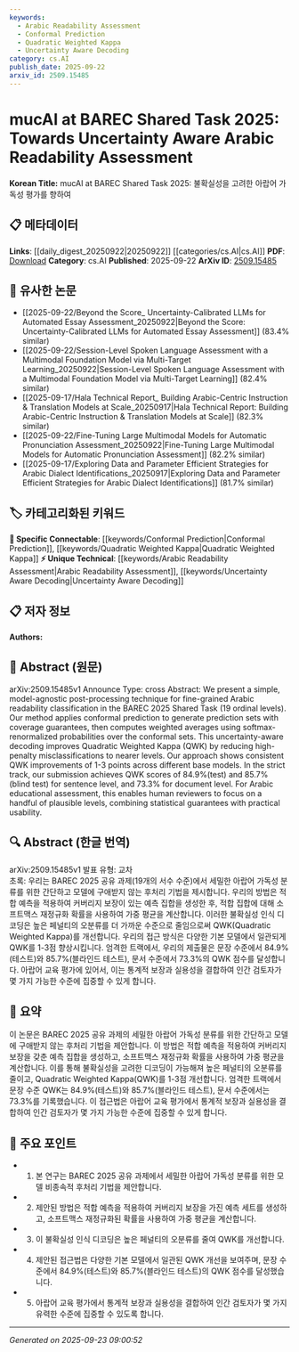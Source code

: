 ```yaml
---
keywords:
  - Arabic Readability Assessment
  - Conformal Prediction
  - Quadratic Weighted Kappa
  - Uncertainty Aware Decoding
category: cs.AI
publish_date: 2025-09-22
arxiv_id: 2509.15485
---
```


<!-- KEYWORD_LINKING_METADATA:
{
  "processed_timestamp": "2025-09-23T09:00:52.630861",
  "vocabulary_version": "1.0",
  "selected_keywords": [
    "Arabic Readability Assessment",
    "Conformal Prediction",
    "Quadratic Weighted Kappa",
    "Uncertainty Aware Decoding"
  ],
  "rejected_keywords": [],
  "similarity_scores": {
    "Arabic Readability Assessment": 0.78,
    "Conformal Prediction": 0.82,
    "Quadratic Weighted Kappa": 0.8,
    "Uncertainty Aware Decoding": 0.77
  },
  "extraction_method": "AI_prompt_based",
  "budget_applied": true,
  "candidates_json": {
    "candidates": [
      {
        "surface": "Arabic Readability Assessment",
        "canonical": "Arabic Readability Assessment",
        "aliases": [
          "Arabic Readability Classification"
        ],
        "category": "unique_technical",
        "rationale": "This is a specific task relevant to the paper's focus on Arabic text, providing a unique link to educational assessment.",
        "novelty_score": 0.75,
        "connectivity_score": 0.65,
        "specificity_score": 0.85,
        "link_intent_score": 0.78
      },
      {
        "surface": "Conformal Prediction",
        "canonical": "Conformal Prediction",
        "aliases": [],
        "category": "specific_connectable",
        "rationale": "Conformal prediction is a specific technique that enhances the model's uncertainty estimation, linking to statistical methods.",
        "novelty_score": 0.68,
        "connectivity_score": 0.72,
        "specificity_score": 0.8,
        "link_intent_score": 0.82
      },
      {
        "surface": "Quadratic Weighted Kappa",
        "canonical": "Quadratic Weighted Kappa",
        "aliases": [
          "QWK"
        ],
        "category": "specific_connectable",
        "rationale": "QWK is a statistical measure used to evaluate the model's performance, crucial for linking to evaluation metrics.",
        "novelty_score": 0.6,
        "connectivity_score": 0.78,
        "specificity_score": 0.82,
        "link_intent_score": 0.8
      },
      {
        "surface": "Uncertainty Aware Decoding",
        "canonical": "Uncertainty Aware Decoding",
        "aliases": [],
        "category": "unique_technical",
        "rationale": "This technique is central to the paper's contribution, offering a novel approach to improve model predictions.",
        "novelty_score": 0.7,
        "connectivity_score": 0.6,
        "specificity_score": 0.88,
        "link_intent_score": 0.77
      }
    ],
    "ban_list_suggestions": [
      "Shared Task",
      "Model-Agnostic",
      "Base Models"
    ]
  },
  "decisions": [
    {
      "candidate_surface": "Arabic Readability Assessment",
      "resolved_canonical": "Arabic Readability Assessment",
      "decision": "linked",
      "scores": {
        "novelty": 0.75,
        "connectivity": 0.65,
        "specificity": 0.85,
        "link_intent": 0.78
      }
    },
    {
      "candidate_surface": "Conformal Prediction",
      "resolved_canonical": "Conformal Prediction",
      "decision": "linked",
      "scores": {
        "novelty": 0.68,
        "connectivity": 0.72,
        "specificity": 0.8,
        "link_intent": 0.82
      }
    },
    {
      "candidate_surface": "Quadratic Weighted Kappa",
      "resolved_canonical": "Quadratic Weighted Kappa",
      "decision": "linked",
      "scores": {
        "novelty": 0.6,
        "connectivity": 0.78,
        "specificity": 0.82,
        "link_intent": 0.8
      }
    },
    {
      "candidate_surface": "Uncertainty Aware Decoding",
      "resolved_canonical": "Uncertainty Aware Decoding",
      "decision": "linked",
      "scores": {
        "novelty": 0.7,
        "connectivity": 0.6,
        "specificity": 0.88,
        "link_intent": 0.77
      }
    }
  ]
}
-->

# mucAI at BAREC Shared Task 2025: Towards Uncertainty Aware Arabic Readability Assessment

**Korean Title:** mucAI at BAREC Shared Task 2025: 불확실성을 고려한 아랍어 가독성 평가를 향하여

## 📋 메타데이터

**Links**: [[daily_digest_20250922|20250922]] [[categories/cs.AI|cs.AI]]
**PDF**: [Download](https://arxiv.org/pdf/2509.15485.pdf)
**Category**: cs.AI
**Published**: 2025-09-22
**ArXiv ID**: [2509.15485](https://arxiv.org/abs/2509.15485)

## 🔗 유사한 논문
- [[2025-09-22/Beyond the Score_ Uncertainty-Calibrated LLMs for Automated Essay Assessment_20250922|Beyond the Score: Uncertainty-Calibrated LLMs for Automated Essay Assessment]] (83.4% similar)
- [[2025-09-22/Session-Level Spoken Language Assessment with a Multimodal Foundation Model via Multi-Target Learning_20250922|Session-Level Spoken Language Assessment with a Multimodal Foundation Model via Multi-Target Learning]] (82.4% similar)
- [[2025-09-17/Hala Technical Report_ Building Arabic-Centric Instruction & Translation Models at Scale_20250917|Hala Technical Report: Building Arabic-Centric Instruction & Translation Models at Scale]] (82.3% similar)
- [[2025-09-22/Fine-Tuning Large Multimodal Models for Automatic Pronunciation Assessment_20250922|Fine-Tuning Large Multimodal Models for Automatic Pronunciation Assessment]] (82.2% similar)
- [[2025-09-17/Exploring Data and Parameter Efficient Strategies for Arabic Dialect Identifications_20250917|Exploring Data and Parameter Efficient Strategies for Arabic Dialect Identifications]] (81.7% similar)

## 🏷️ 카테고리화된 키워드
**🔗 Specific Connectable**: [[keywords/Conformal Prediction|Conformal Prediction]], [[keywords/Quadratic Weighted Kappa|Quadratic Weighted Kappa]]
**⚡ Unique Technical**: [[keywords/Arabic Readability Assessment|Arabic Readability Assessment]], [[keywords/Uncertainty Aware Decoding|Uncertainty Aware Decoding]]

## 📋 저자 정보

**Authors:** 

## 📄 Abstract (원문)

arXiv:2509.15485v1 Announce Type: cross 
Abstract: We present a simple, model-agnostic post-processing technique for fine-grained Arabic readability classification in the BAREC 2025 Shared Task (19 ordinal levels). Our method applies conformal prediction to generate prediction sets with coverage guarantees, then computes weighted averages using softmax-renormalized probabilities over the conformal sets. This uncertainty-aware decoding improves Quadratic Weighted Kappa (QWK) by reducing high-penalty misclassifications to nearer levels. Our approach shows consistent QWK improvements of 1-3 points across different base models. In the strict track, our submission achieves QWK scores of 84.9\%(test) and 85.7\% (blind test) for sentence level, and 73.3\% for document level. For Arabic educational assessment, this enables human reviewers to focus on a handful of plausible levels, combining statistical guarantees with practical usability.

## 🔍 Abstract (한글 번역)

arXiv:2509.15485v1 발표 유형: 교차  
초록: 우리는 BAREC 2025 공유 과제(19개의 서수 수준)에서 세밀한 아랍어 가독성 분류를 위한 간단하고 모델에 구애받지 않는 후처리 기법을 제시합니다. 우리의 방법은 적합 예측을 적용하여 커버리지 보장이 있는 예측 집합을 생성한 후, 적합 집합에 대해 소프트맥스 재정규화 확률을 사용하여 가중 평균을 계산합니다. 이러한 불확실성 인식 디코딩은 높은 페널티의 오분류를 더 가까운 수준으로 줄임으로써 QWK(Quadratic Weighted Kappa)를 개선합니다. 우리의 접근 방식은 다양한 기본 모델에서 일관되게 QWK를 1-3점 향상시킵니다. 엄격한 트랙에서, 우리의 제출물은 문장 수준에서 84.9%(테스트)와 85.7%(블라인드 테스트), 문서 수준에서 73.3%의 QWK 점수를 달성합니다. 아랍어 교육 평가에 있어서, 이는 통계적 보장과 실용성을 결합하여 인간 검토자가 몇 가지 가능한 수준에 집중할 수 있게 합니다.

## 📝 요약

이 논문은 BAREC 2025 공유 과제의 세밀한 아랍어 가독성 분류를 위한 간단하고 모델에 구애받지 않는 후처리 기법을 제안합니다. 이 방법은 적합 예측을 적용하여 커버리지 보장을 갖춘 예측 집합을 생성하고, 소프트맥스 재정규화 확률을 사용하여 가중 평균을 계산합니다. 이를 통해 불확실성을 고려한 디코딩이 가능해져 높은 페널티의 오분류를 줄이고, Quadratic Weighted Kappa(QWK)를 1-3점 개선합니다. 엄격한 트랙에서 문장 수준 QWK는 84.9%(테스트)와 85.7%(블라인드 테스트), 문서 수준에서는 73.3%를 기록했습니다. 이 접근법은 아랍어 교육 평가에서 통계적 보장과 실용성을 결합하여 인간 검토자가 몇 가지 가능한 수준에 집중할 수 있게 합니다.

## 🎯 주요 포인트

- 1. 본 연구는 BAREC 2025 공유 과제에서 세밀한 아랍어 가독성 분류를 위한 모델 비종속적 후처리 기법을 제안합니다.
- 2. 제안된 방법은 적합 예측을 적용하여 커버리지 보장을 가진 예측 세트를 생성하고, 소프트맥스 재정규화된 확률을 사용하여 가중 평균을 계산합니다.
- 3. 이 불확실성 인식 디코딩은 높은 페널티의 오분류를 줄여 QWK를 개선합니다.
- 4. 제안된 접근법은 다양한 기본 모델에서 일관된 QWK 개선을 보여주며, 문장 수준에서 84.9%(테스트)와 85.7%(블라인드 테스트)의 QWK 점수를 달성했습니다.
- 5. 아랍어 교육 평가에서 통계적 보장과 실용성을 결합하여 인간 검토자가 몇 가지 유력한 수준에 집중할 수 있도록 합니다.


---

*Generated on 2025-09-23 09:00:52*